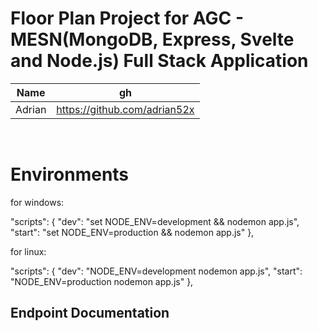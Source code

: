 # Floor Plan Project for AGC - MESN(MongoDB, Express, Svelte and Node.js) Full Stack Application

|  Name | gh  
|---|---|
|Adrian|https://github.com/adrian52x|
<br>

# Environments
for windows:

"scripts": {
    "dev": "set NODE_ENV=development && nodemon app.js",
    "start": "set NODE_ENV=production && nodemon app.js"
},

for linux:

"scripts": {
    "dev": "NODE_ENV=development nodemon app.js",
    "start": "NODE_ENV=production nodemon app.js"
},


## Endpoint Documentation

